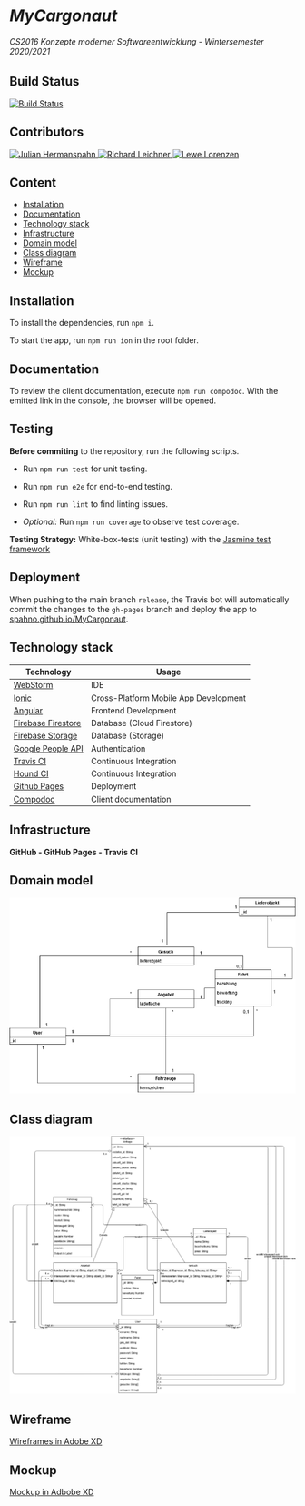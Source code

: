# *MyCargonaut*

###### *CS2016 Konzepte moderner Softwareentwicklung - Wintersemester 2020/2021*

## Build Status

[![Build Status](https://travis-ci.com/spahno/MyCargonaut.svg?branch=release)](https://travis-ci.com/spahno/MyCargonaut)

## Contributors

<a href="https://github.com/spahno">
<img alt="Julian Hermanspahn" src="https://avatars2.githubusercontent.com/u/56961433?s=460&u=ac9733d7c9f2d064ee6ee34afd30256d660f4e47&v=4" width="150" height="150"/>
</a>

<a href="https://github.com/richierubel">
<img alt="Richard Leichner" src="https://avatars2.githubusercontent.com/u/46709532?s=460&v=4" width="150" height="150"/>
</a>

<a href="https://github.com/lewe98">
<img alt="Lewe Lorenzen" src="https://avatars3.githubusercontent.com/u/74314678?s=460&u=17e20f01c901e3f68c3df05021970dce194fa1d7&v=4" width="150" height="150"/>
</a>

## Content

* [Installation](#installation)
* [Documentation](#documentation)
* [Technology stack](#technology-stack)
* [Infrastructure](#infrastructure)
* [Domain model](#domain-model)
* [Class diagram](#class-diagram)
* [Wireframe](#wireframe)
* [Mockup](#mockup)

## Installation

To install the dependencies, run ``npm i``.

To start the app, run ``npm run ion`` in the root folder.

## Documentation

To review the client documentation, execute ``npm run compodoc``.
With the emitted link in the console, the browser will be opened.

## Testing

**Before commiting** to the repository, run the following scripts.

* Run ``npm run test`` for unit testing.
* Run ``npm run e2e`` for end-to-end testing.
* Run ``npm run lint`` to find linting issues.

* *Optional:* Run ``npm run coverage`` to observe test coverage.

**Testing Strategy:** White-box-tests (unit testing) with the [Jasmine test framework](https://jasmine.github.io)

## Deployment

When pushing to the main branch ``release``, the Travis bot will automatically commit the changes to the ``gh-pages``
branch and deploy the app to [spahno.github.io/MyCargonaut](https://spahno.github.io/MyCargonaut).

## Technology stack

Technology | Usage
---------------------|----------
[WebStorm](https://www.jetbrains.com/webstorm) | IDE
[Ionic](https://ionicframework.com) | Cross-Platform Mobile App Development
[Angular](https://angular.io) | Frontend Development
[Firebase Firestore](https://firebase.google.com/docs/firestore) | Database (Cloud Firestore)
[Firebase Storage](https://firebase.google.com/docs/storage) | Database (Storage)
[Google People API](https://developers.google.com/people) | Authentication
[Travis CI](https://travis-ci.org) | Continuous Integration
[Hound CI](https://houndci.com) | Continuous Integration
[Github Pages](https://pages.github.com) | Deployment
[Compodoc](https://compodoc.app) | Client documentation

## Infrastructure

**GitHub - GitHub Pages - Travis CI**

## Domain model

![Domain model](./docs/domain_model.png)

## Class diagram

![Class diagram](./docs/class_diagram.jpeg)

## Wireframe

[Wireframes in Adobe XD](https://xd.adobe.com/view/3972f6df-4178-426e-bcd4-7858681e2eda-6c21/?fullscreen)

## Mockup

[Mockup in Adbobe XD](https://xd.adobe.com/view/f2ef1bff-8858-4cd0-b83e-3012263a7b20-a7bc/?fullscreen)

